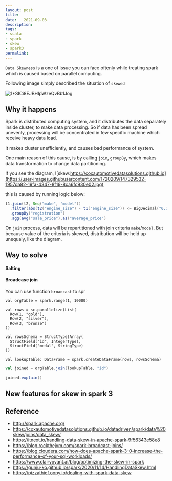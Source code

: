 ```yaml
---
layout: post
title:  
date:   2021-09-03
description: 
tags:
- scala
- spark
- skew
- spark3
permalink: 
---
```


`Data Skewness` is a one of issue you can face oftenly while treating spark which is caused based on parallel computing. 

Following image simply described the situation of `skewed`

![1*SICi8EJBHIpWzeQvBb1Jog](https://user-images.githubusercontent.com/1720209/147326734-510090e3-f2e0-42d6-9042-e43b9cdb0c41.png)


## Why it happens
Spark is distributed computing system, and it distributes the data separately inside cluster, to make data processing. So if data has been spread unevenly, processing will be concentrated in few specific machine which receive heavy data load. 

It makes cluster unefficiently, and causes bad performance of system.


One main reason of this cause, is by calling `join`, `groupBy`, which makes data transformation to change data partitioning.

If you see the diagram,
![skew:https://coxautomotivedatasolutions.github.io](https://user-images.githubusercontent.com/1720209/147329532-1957da82-19fa-4347-8f19-8ca6fc930e02.jpg)

this is caused by running logic below:
```scala
t1.join(t2, Seq("make", "model"))
  .filter(abs(t2("engine_size") - t1("engine_size")) <= BigDecimal("0.1"))
  .groupBy("registration")
  .agg(avg("sale_price").as("average_price")
```

On `join` process, data will be repartitioned with join criteria `make`/`model`. But because value of the criteria is skewed, distribution will be held up unequaly, like the diagram.

## Way to solve 
#### 



#### Salting



#### Broadcase join
You can use function `broadcast` to spr


```spark
val orgTable = spark.range(1, 10000)

val rows = sc.parallelize(List(
  Row(1, "gold"),
  Row(2, "silver"),
  Row(3, "bronze")
))

val rowsSchema = StructType(Array(
  StructField("id", IntegerType),
  StructField("medal", StringType)
))

val lookupTable: DataFrame = spark.createDataFrame(rows, rowsSchema)
```


```scala
val joined = orgTable.join(lookupTable, "id")
```

```scala
joined.explain()
```


## New features for skew in spark 3





## Reference
* <http://spark.apache.org/>
* <https://coxautomotivedatasolutions.github.io/datadriven/spark/data%20skew/joins/data_skew/>
* <https://itnext.io/handling-data-skew-in-apache-spark-9f56343e58e8>
* <https://blog.rockthejvm.com/spark-broadcast-joins/>
* <https://blog.cloudera.com/how-does-apache-spark-3-0-increase-the-performance-of-your-sql-workloads/>
* https://www.clairvoyant.ai/blog/optimizing-the-skew-in-spark
* https://gunju-ko.github.io/spark/2020/11/14/HandlingDataSkew.html
* https://pizzathief.oopy.io/dealing-with-spark-data-skew
